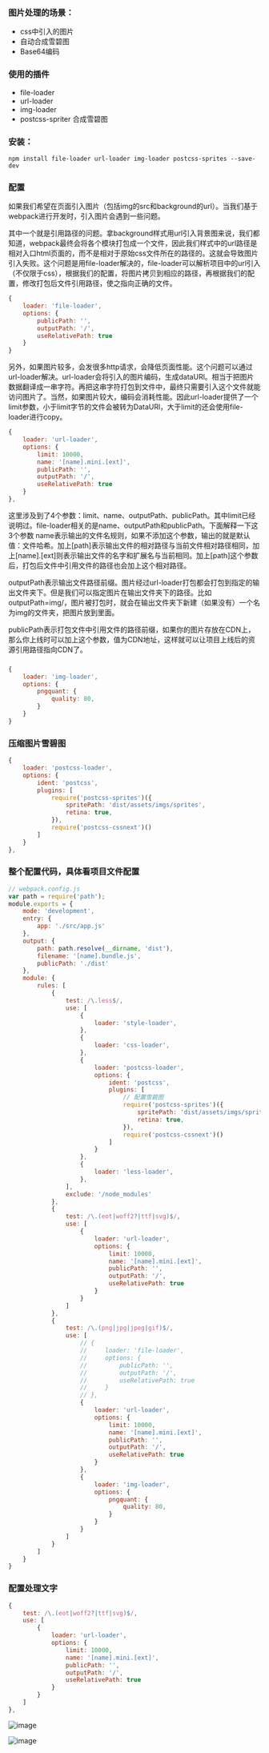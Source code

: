 ### 图片处理的场景：

- css中引入的图片
- 自动合成雪碧图
- Base64编码

### 使用的插件

- file-loader
- url-loader
- img-loader
- postcss-spriter 合成雪碧图


### 安装：

```
npm install file-loader url-loader img-loader postcss-sprites --save-dev
```

### 配置

如果我们希望在页面引入图片（包括img的src和background的url）。当我们基于webpack进行开发时，引入图片会遇到一些问题。

其中一个就是引用路径的问题。拿background样式用url引入背景图来说，我们都知道，webpack最终会将各个模块打包成一个文件，因此我们样式中的url路径是相对入口html页面的，而不是相对于原始css文件所在的路径的。这就会导致图片引入失败。这个问题是用file-loader解决的，file-loader可以解析项目中的url引入（不仅限于css），根据我们的配置，将图片拷贝到相应的路径，再根据我们的配置，修改打包后文件引用路径，使之指向正确的文件。


```js
{
    loader: 'file-loader',
    options: {
        publicPath: '',
        outputPath: '/',
        useRelativePath: true
    }
}
```


另外，如果图片较多，会发很多http请求，会降低页面性能。这个问题可以通过url-loader解决。url-loader会将引入的图片编码，生成dataURl。相当于把图片数据翻译成一串字符。再把这串字符打包到文件中，最终只需要引入这个文件就能访问图片了。当然，如果图片较大，编码会消耗性能。因此url-loader提供了一个limit参数，小于limit字节的文件会被转为DataURl，大于limit的还会使用file-loader进行copy。

```js
{
    loader: 'url-loader',
    options: {
        limit: 10000,
        name: '[name].mini.[ext]',
        publicPath: '',
        outputPath: '/',
        useRelativePath: true
    }
},
```

这里涉及到了4个参数：limit、name、outputPath、publicPath。其中limit已经说明过。file-loader相关的是name、outputPath和publicPath。下面解释一下这3个参数
    name表示输出的文件名规则，如果不添加这个参数，输出的就是默认值：文件哈希。加上[path]表示输出文件的相对路径与当前文件相对路径相同，加上[name].[ext]则表示输出文件的名字和扩展名与当前相同。加上[path]这个参数后，打包后文件中引用文件的路径也会加上这个相对路径。

outputPath表示输出文件路径前缀。图片经过url-loader打包都会打包到指定的输出文件夹下。但是我们可以指定图片在输出文件夹下的路径。比如outputPath=img/，图片被打包时，就会在输出文件夹下新建（如果没有）一个名为img的文件夹，把图片放到里面。

publicPath表示打包文件中引用文件的路径前缀，如果你的图片存放在CDN上，那么你上线时可以加上这个参数，值为CDN地址，这样就可以让项目上线后的资源引用路径指向CDN了。

###

```js
{
    loader: 'img-loader',
    options: {
        pngquant: {
            quality: 80,
        }
    }
}
```

### 压缩图片雪碧图

```js
{
    loader: 'postcss-loader',
    options: {
        ident: 'postcss',
        plugins: [
            require('postcss-sprites')({
                spritePath: 'dist/assets/imgs/sprites',
                retina: true,
            }),
            require('postcss-cssnext')()
        ]
    }
},
```

### 整个配置代码，具体看项目文件配置

```js
// webpack.config.js
var path = require('path');
module.exports = {
    mode: 'development',
    entry: {
        app: './src/app.js'
    },
    output: {
        path: path.resolve(__dirname, 'dist'),
        filename: '[name].bundle.js',
        publicPath: './dist'
    },
    module: {
        rules: [
            {
                test: /\.less$/,
                use: [
                    {
                        loader: 'style-loader',
                    },
                    {
                        loader: 'css-loader',
                    },
                    {
                        loader: 'postcss-loader',
                        options: {
                            ident: 'postcss',
                            plugins: [
                                // 配置雪碧图
                                require('postcss-sprites')({
                                    spritePath: 'dist/assets/imgs/sprites',
                                    retina: true,
                                }),
                                require('postcss-cssnext')()
                            ]
                        }
                    },
                    {
                        loader: 'less-loader',
                    },
                ],
                exclude: '/node_modules'
            },
            {
                test: /\.(eot|woff2?|ttf|svg)$/,
                use: [
                    {
                        loader: 'url-loader',
                        options: {
                            limit: 10000,
                            name: '[name].mini.[ext]',
                            publicPath: '',
                            outputPath: '/',
                            useRelativePath: true
                        }
                    }
                ]
            },
            {
                test: /\.(png|jpg|jpeg|gif)$/,
                use: [
                    // {
                    //     loader: 'file-loader',
                    //     options: {
                    //         publicPath: '',
                    //         outputPath: '/',
                    //         useRelativePath: true
                    //     }
                    // },
                    {
                        loader: 'url-loader',
                        options: {
                            limit: 10000,
                            name: '[name].mini.[ext]',
                            publicPath: '',
                            outputPath: '/',
                            useRelativePath: true
                        }
                    },
                    {
                        loader: 'img-loader',
                        options: {
                            pngquant: {
                                quality: 80,
                            }
                        }
                    }
                ]
            }
        ]
    }
}
```

### 配置处理文字

```js
{
    test: /\.(eot|woff2?|ttf|svg)$/,
    use: [
        {
            loader: 'url-loader',
            options: {
                limit: 10000,
                name: '[name].mini.[ext]',
                publicPath: '',
                outputPath: '/',
                useRelativePath: true
            }
        }
    ]
},
```

![image](./webpack-image.png)

![image](./webpac-image2.png)
